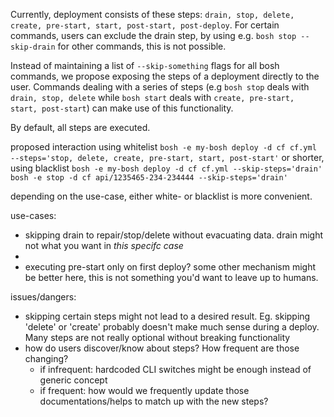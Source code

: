 Currently, deployment consists of these steps: `drain, stop, delete, create, pre-start, start, post-start, post-deploy`.
For certain commands, users can exclude the drain step, by using e.g. `bosh stop --skip-drain`
for other commands, this is not possible.

Instead of maintaining a list of `--skip-something` flags for all bosh commands, we propose exposing the steps of a deployment directly to the user. Commands dealing with a series of steps (e.g `bosh stop` deals with `drain, stop, delete` while `bosh start` deals with `create, pre-start, start, post-start`) can make use of this functionality.

By default, all steps are executed.

proposed interaction using whitelist
`bosh -e my-bosh deploy -d cf cf.yml --steps='stop, delete, create, pre-start, start, post-start'`
or shorter, using blacklist
`bosh -e my-bosh deploy -d cf cf.yml --skip-steps='drain'`
`bosh -e stop -d cf api/1235465-234-234444 --skip-steps='drain'`


depending on the use-case, either white- or blacklist is more convenient.

use-cases:
* skipping drain to repair/stop/delete without evacuating data. drain might not what you want in *this specifc case*
* 
* executing pre-start only on first deploy? some other mechanism might be better here, this is not something you'd want to leave up to humans.

issues/dangers:
* skipping certain steps might not lead to a desired result. Eg. skipping 'delete' or 'create' probably doesn't make much sense during a deploy. Many steps are not really optional without breaking functionality
* how do users discover/know about steps? How frequent are those changing?
  * if infrequent: hardcoded CLI switches might be enough instead of generic concept
  * if frequent: how would we frequently update those documentations/helps to match up with the new steps?
